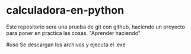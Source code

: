 # calculadora-en-python
Este repositorio sera una prueba de git con github, haciendo un proyecto para poner en practica las cosas. "Aprender haciendo"

#uso
Se descargan los archivos y ejecuta el .exe
